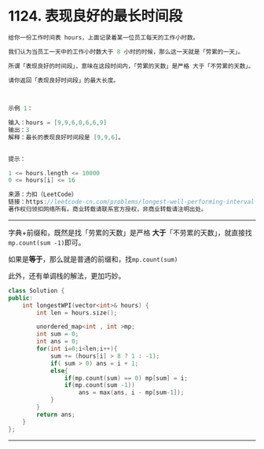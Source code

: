 # 1124. 表现良好的最长时间段

```c++
给你一份工作时间表 hours，上面记录着某一位员工每天的工作小时数。

我们认为当员工一天中的工作小时数大于 8 小时的时候，那么这一天就是「劳累的一天」。

所谓「表现良好的时间段」，意味在这段时间内，「劳累的天数」是严格 大于「不劳累的天数」。

请你返回「表现良好时间段」的最大长度。

 

示例 1：

输入：hours = [9,9,6,0,6,6,9]
输出：3
解释：最长的表现良好时间段是 [9,9,6]。
 

提示：

1 <= hours.length <= 10000
0 <= hours[i] <= 16

来源：力扣（LeetCode）
链接：https://leetcode-cn.com/problems/longest-well-performing-interval
著作权归领扣网络所有。商业转载请联系官方授权，非商业转载请注明出处。
```

---
字典+前缀和，既然是找「劳累的天数」是严格 **大于**「不劳累的天数」，就直接找`mp.count(sum -1)`即可。

如果是**等于**，那么就是普通的前缀和，找`mp.count(sum)`

此外，还有单调栈的解法，更加巧妙。

```c++
class Solution {
public:
    int longestWPI(vector<int>& hours) {
        int len = hours.size();

        unordered_map<int , int >mp;
        int sum = 0;
        int ans = 0;
        for(int i=0;i<len;i++){
            sum += (hours[i] > 8 ? 1 : -1);
            if( sum > 0) ans = i + 1;
            else{
                if(mp.count(sum) == 0) mp[sum] = i;
                if(mp.count(sum -1))
                    ans = max(ans, i - mp[sum-1]);
            }
        }
        return ans;
    }
};
```

---

